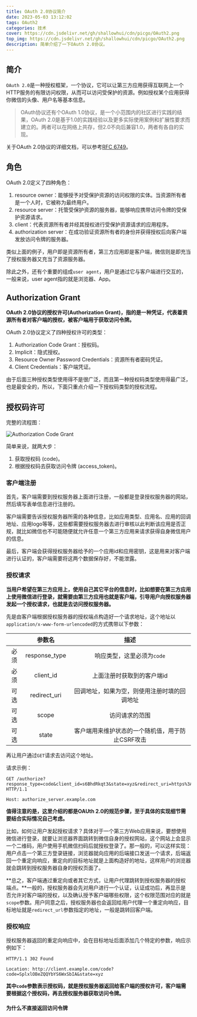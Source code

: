 ```yaml
---
title: OAuth 2.0协议简介
date: 2023-05-03 13:12:02
tags: OAuth2
categories: 技术
cover: https://cdn.jsdelivr.net/gh/shallowhui/cdn/picgo/OAuth2.png
top_img: https://cdn.jsdelivr.net/gh/shallowhui/cdn/picgo/OAuth2.png
description: 简单介绍了一下OAuth 2.0协议。
---
```

## 简介

`OAuth 2.0`是一种授权框架，一个协议，它可以让第三方应用获得互联网上一个HTTP服务的有限访问权限，从而可以访问受保护的资源。例如授权某个应用获得你微信的头像、用户名等基本信息。

> OAuth协议还有个OAuth 1.0协议，是一个小范围内的社区进行实践的结果，OAuth 2.0是基于1.0的实践经验以及更多实际使用案例和扩展性要求而建立的。两者可以在网络上共存，但2.0不向后兼容1.0，两者有各自的实现。

关于OAuth 2.0协议的详细文档，可以参考[RFC 6749](https://datatracker.ietf.org/doc/html/rfc6749)。

## 角色

OAuth 2.0定义了四种角色：

1. resource owner：能够授予对受保护资源的访问权限的实体。当资源所有者是一个人时，它被称为最终用户。
2. resource server：托管受保护资源的服务器，能够响应携带访问令牌的受保护资源请求。
3. client：代表资源所有者并经其授权进行受保护资源请求的应用程序。
4. authorization server：在成功验证资源所有者的身份并获得授权后向客户端发放访问令牌的服务器。

类似上面的例子，用户即是资源所有者，第三方应用即是客户端，微信则是即充当了授权服务器又充当了资源服务器。

除此之外，还有个重要的组成`user agent`，用户是通过它与客户端进行交互的，一般来说，user agent指的就是浏览器、App。

## Authorization Grant

**OAuth 2.0协议的授权许可(Authorization Grant)，指的是一种凭证，代表着资源所有者对客户端的授权，被客户端用于获取访问令牌。**

OAuth 2.0协议定义了四种授权许可的类型：

1. Authorization Code Grant：授权码。
2. Implicit：隐式授权。
3. Resource Owner Password Credentials：资源所有者密码凭证。
4. Client Credentials：客户端凭证。

由于后面三种授权类型使用得不是很广泛，而且第一种授权码类型使用得最广泛，也是最安全的，所以，下面只重点介绍一下授权码类型的授权流程。

## 授权码许可

完整的流程图：

![Authorization Code Grant](https://cdn.jsdelivr.net/gh/shallowhui/cdn/picgo/authorizationcode.png)

简单来说，就两大步：

1. 获取授权码 (code)。
2. 根据授权码去获取访问令牌 (access_token)。

### 客户端注册

首先，客户端需要到授权服务器上面进行注册，一般都是登录授权服务器的网站，然后填写表单信息进行注册的。

客户端需要告诉授权服务器所需的各种信息，比如应用类型、应用名、应用的回调地址、应用logo等等，这些都需要授权服务器去进行审核以此判断该应用是否正规，就比如微信也不可能随便就允许任意一个第三方应用来请求获得自身微信用户的信息。

最后，客户端会获得授权服务器给予的一个应用id和应用密钥，这是用来对客户端进行认证的，客户端需要将这两个数据保存好，不能泄露。

### 授权请求

**当用户希望在第三方应用上，使用自己其它平台的信息时，比如想要在第三方应用上使用微信进行登录，就需要由第三方应用也就是客户端，引导用户向授权服务器发起一个授权请求，也就是去访问授权服务器。**

先是由客户端根据授权服务器的授权端点构造好一个请求地址，这个地址以`application/x-www-form-urlencoded`的方式携带以下参数：

| | 参数名 | 描述 |
| :------: | :------: | :------: |
| 必须 | response_type | 响应类型，这里必须为`code` |
| 必须 | client_id | 上面注册时获取到的客户端id |
| 可选 | redirect_uri | 回调地址，如果为空，则使用注册时填的回调地址 |
| 可选 | scope | 访问请求的范围 |
| 可选 | state | 客户端用来维护状态的一个随机值，用于防止CSRF攻击 |

再让用户通过`GET`请求去访问这个地址。

请求示例：

```text
GET /authorize?response_type=code&client_id=s6BhdRkqt3&state=xyz&redirect_uri=https%3A%2F%2Fclient%2Eexample%2Ecom%2Fcode HTTP/1.1

Host: authorize_server.example.com
```

**值得注意的是，这里介绍的都是OAUth 2.0的规范步骤，至于具体的实现细节需要结合实际情况自己考虑。**

比如，如何让用户发起授权请求？具体对于一个第三方Web应用来说，要想使用微信进行登录，就要让浏览器界面跳转到微信自身的授权网站，这个网站上会显示一个二维码，用户使用手机微信扫码后就授权登录了。那一般的，可以这样实现：用户点击一个第三方登录链接，浏览器就向应用的后端接口发送一个请求，后端返回一个重定向响应，重定向的目标地址就是上面构造好的地址，这样用户的浏览器就会跳转到授权服务器自身的授权页面了。

**总之，客户端通过重定向或者其它方式，让用户代理跳转到授权服务器的授权端点。**一般的，授权服务器会先对用户进行一个认证，认证成功后，再显示是否允许对客户端的授权，以及确认授予客户端哪些权限，这个权限范围对应的就是`scope`参数。用户同意之后，授权服务器也会返回给用户代理一个重定向响应，目标地址就是`redirect_url`参数指定的地址，一般是跳转回客户端。

### 授权响应

授权服务器返回的重定向响应中，会在目标地址后面添加几个特定的参数，响应示例如下：

```text
HTTP/1.1 302 Found

Location: http://client.example.com/code?code=SplxlOBeZQQYbYS6WxSbIA&state=xyz
```

**其中`code`参数表示授权码，就是授权服务器返回给客户端的授权许可，客户端需要根据这个授权码，再去授权服务器获取访问令牌。**

#### 为什么不直接返回访问令牌

